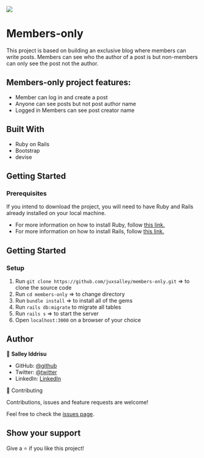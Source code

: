 ![](https://img.shields.io/badge/Microverse-blueviolet)

# Members-only

This project is based on building an exclusive blog where members can write posts. Members can see who the author of a post is but non-members can only see the post not the author.

## Members-only project features:

- Member can log in and create a post
- Anyone can see posts but not post author name
- Logged in Members can see post creator name

## Built With

- Ruby on Rails
- Bootstrap
- devise

## Getting Started

### Prerequisites

If you intend to download the project, you will need to have Ruby and Rails already installed on your local machine.

- For more information on how to install Ruby, follow [this link.](https://www.ruby-lang.org/en/downloads/)
- For more information on how to install Rails, follow [this link.](https://guides.rubyonrails.org/getting_started.html/)

## Getting Started

### Setup

1. Run `git clone https://github.com/juxsalley/members-only.git` => to clone the source code
2. Run `cd members-only` => to change directory
3. Run `bundle install` => to install all of the gems
4. Run `rails db:migrate` to migrate all tables
5. Run `rails s` => to start the server
6. Open `localhost:3000` on a browser of your choice

## Author

👤 **Salley Iddrisu**

- GitHub: [@github](https://github.com/juxsalley)
- Twitter: [@twitter](https://twitter.com/__salley)
- LinkedIn: [LinkedIn](https://www.linkedin.com/in/dev-salley)

🤝 Contributing

Contributions, issues and feature requests are welcome!

Feel free to check the [issues page](https://github.com/juxsalley/members-Only/issues).

## Show your support

Give a ⭐️ if you like this project!